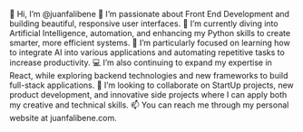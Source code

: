 👋 Hi, I’m @juanfalibene
👀 I’m passionate about Front End Development and building beautiful, responsive user interfaces.
🌱 I’m currently diving into Artificial Intelligence, automation, and enhancing my Python skills to create smarter, more efficient systems.
🤖 I’m particularly focused on learning how to integrate AI into various applications and automating repetitive tasks to increase productivity.
💻 I’m also continuing to expand my expertise in React, while exploring backend technologies and new frameworks to build full-stack applications.
💞️ I’m looking to collaborate on StartUp projects, new product development, and innovative side projects where I can apply both my creative and technical skills.
📫 You can reach me through my personal website at juanfalibene.com.

<!---
juanfalibene/juanfalibene is a ✨ special ✨ repository because its `README.md` (this file) appears on your GitHub profile.
You can click the Preview link to take a look at your changes.
--->
